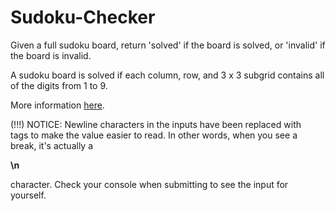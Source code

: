 # Sudoku-Checker

Given a full sudoku board, return 'solved' if the board is solved, or 'invalid' if the board is invalid.

A sudoku board is solved if each column, row, and 3 x 3 subgrid contains all of the digits from 1 to 9. 

More information [here](https://www.sudoku.ws/rules.htm).

(!!!) NOTICE: Newline characters in the inputs have been replaced with <br /> tags to make the value easier to read. In other words, when you see a break, it's actually a

**\n**

character. Check your console when submitting to see the input for yourself.